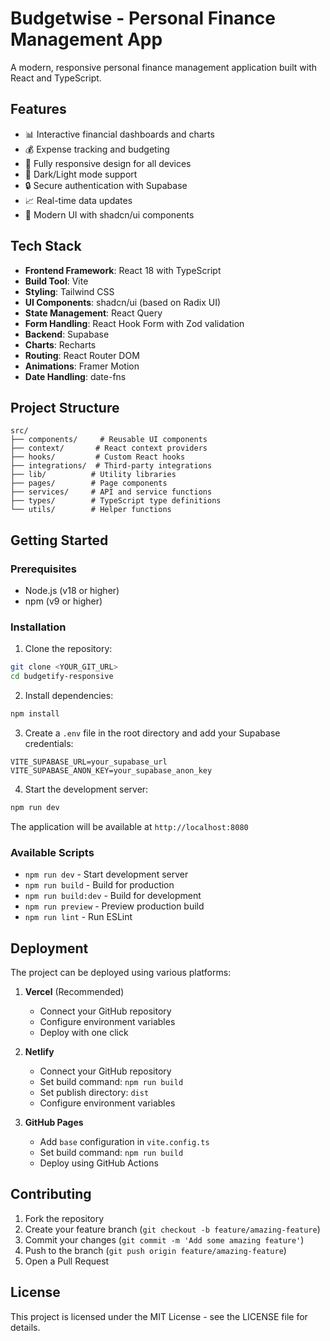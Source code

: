 # Budgetwise - Personal Finance Management App

A modern, responsive personal finance management application built with React and TypeScript.

## Features

- 📊 Interactive financial dashboards and charts
- 💰 Expense tracking and budgeting
- 📱 Fully responsive design for all devices
- 🌙 Dark/Light mode support
- 🔒 Secure authentication with Supabase
- 📈 Real-time data updates
- 🎨 Modern UI with shadcn/ui components

## Tech Stack

- **Frontend Framework**: React 18 with TypeScript
- **Build Tool**: Vite
- **Styling**: Tailwind CSS
- **UI Components**: shadcn/ui (based on Radix UI)
- **State Management**: React Query
- **Form Handling**: React Hook Form with Zod validation
- **Backend**: Supabase
- **Charts**: Recharts
- **Routing**: React Router DOM
- **Animations**: Framer Motion
- **Date Handling**: date-fns

## Project Structure

```
src/
├── components/     # Reusable UI components
├── context/       # React context providers
├── hooks/         # Custom React hooks
├── integrations/  # Third-party integrations
├── lib/          # Utility libraries
├── pages/        # Page components
├── services/     # API and service functions
├── types/        # TypeScript type definitions
└── utils/        # Helper functions
```

## Getting Started

### Prerequisites

- Node.js (v18 or higher)
- npm (v9 or higher)

### Installation

1. Clone the repository:
```bash
git clone <YOUR_GIT_URL>
cd budgetify-responsive
```

2. Install dependencies:
```bash
npm install
```

3. Create a `.env` file in the root directory and add your Supabase credentials:
```env
VITE_SUPABASE_URL=your_supabase_url
VITE_SUPABASE_ANON_KEY=your_supabase_anon_key
```

4. Start the development server:
```bash
npm run dev
```

The application will be available at `http://localhost:8080`

### Available Scripts

- `npm run dev` - Start development server
- `npm run build` - Build for production
- `npm run build:dev` - Build for development
- `npm run preview` - Preview production build
- `npm run lint` - Run ESLint

## Deployment

The project can be deployed using various platforms:

1. **Vercel** (Recommended)
   - Connect your GitHub repository
   - Configure environment variables
   - Deploy with one click

2. **Netlify**
   - Connect your GitHub repository
   - Set build command: `npm run build`
   - Set publish directory: `dist`
   - Configure environment variables

3. **GitHub Pages**
   - Add `base` configuration in `vite.config.ts`
   - Set build command: `npm run build`
   - Deploy using GitHub Actions

## Contributing

1. Fork the repository
2. Create your feature branch (`git checkout -b feature/amazing-feature`)
3. Commit your changes (`git commit -m 'Add some amazing feature'`)
4. Push to the branch (`git push origin feature/amazing-feature`)
5. Open a Pull Request

## License

This project is licensed under the MIT License - see the LICENSE file for details.
